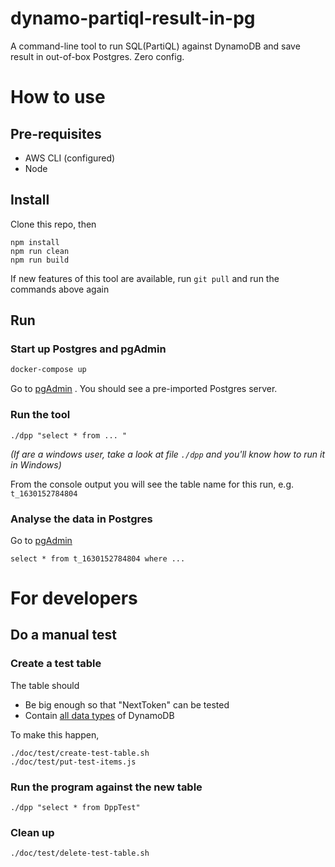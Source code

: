 # dynamo-partiql-result-in-pg
A command-line tool to run SQL(PartiQL) against DynamoDB and save result in out-of-box Postgres. Zero config.


# How to use

## Pre-requisites
* AWS CLI (configured)
* Node

## Install 

Clone this repo, then

```
npm install
npm run clean
npm run build
```

If new features of this tool are available, run `git pull` and run the commands above again


## Run

### Start up Postgres and pgAdmin
```bash
docker-compose up
```

Go to [pgAdmin](http://localhost:21086) . You should see a pre-imported Postgres server. 


### Run the tool
```
./dpp "select * from ... "
```
*(If are a windows user, take a look at file `./dpp` and you'll know how to run it in Windows)*


From the console output you will see the table name for this run, e.g. `t_1630152784804`


### Analyse the data in Postgres

Go to [pgAdmin](http://localhost:21086)
```
select * from t_1630152784804 where ...
```


# For developers

## Do a manual test

### Create a test table

The table should
* Be big enough so that "NextToken" can be tested
* Contain [all data types](https://docs.aws.amazon.com/amazondynamodb/latest/APIReference/API_AttributeValue.html) of DynamoDB

To make this happen,
```
./doc/test/create-test-table.sh
./doc/test/put-test-items.js
```

### Run the program against the new table

```
./dpp "select * from DppTest"
```

### Clean up

```
./doc/test/delete-test-table.sh
```